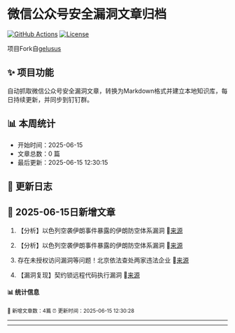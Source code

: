 # 微信公众号安全漏洞文章归档

[![GitHub Actions](https://github.com/gelusus/wxvl/actions/workflows/update_today.yml/badge.svg)](https://github.com/gelusus/wxvl/actions)
[![License](https://img.shields.io/badge/license-MIT-blue.svg)](LICENSE)

项目Fork自[gelusus](https://github.com/gelusus/wxvl)

## ✨ 项目功能

自动抓取微信公众号安全漏洞文章，转换为Markdown格式并建立本地知识库，每日持续更新，并同步到钉钉群。

## 📊 本周统计
- 开始时间：2025-06-15
- 文章总数：0 篇
- 最后更新：2025-06-15 12:30:15

## 📝 更新日志

## 📢 2025-06-15日新增文章

1. 【分析】以色列空袭伊朗事件暴露的伊朗防空体系漏洞 🔗[来源](https://mp.weixin.qq.com/s?__biz=MzkwNzM0NzA5MA==&mid=2247509454&idx=2&sn=24ad4abc7b5dbc1d32898c87e37dc3f4)

2. 【分析】以色列空袭伊朗事件暴露的伊朗防空体系漏洞 🔗[来源](https://mp.weixin.qq.com/s?__biz=MzA3Mjc1MTkwOA==&mid=2650561365&idx=1&sn=d2025cd80b7752f6432cb2830b922996)

3. 存在未授权访问漏洞等问题！北京依法查处两家违法企业 🔗[来源](https://mp.weixin.qq.com/s?__biz=MzA5MzU5MzQzMA==&mid=2652116331&idx=1&sn=c5faf7f69c14fa579cd35caa86d683a6)

4. 【漏洞复现】契约锁远程代码执行漏洞 🔗[来源](https://mp.weixin.qq.com/s?__biz=MzkyNTYxNDAwNQ==&mid=2247484848&idx=1&sn=0c246e7c7d0c64ac63f1f953807c0390)

#### 📊 统计信息
<small>📝 新增文章数：4篇
⏰ 更新时间：2025-06-15 12:30:28<small>

---


---
